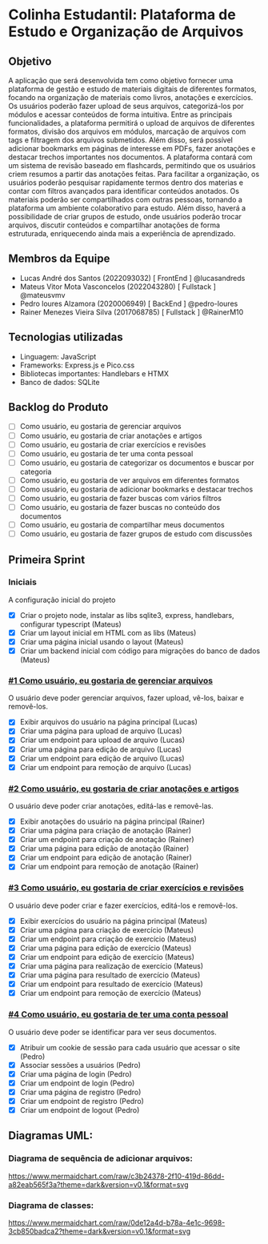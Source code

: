 # Colinha Estudantil: Plataforma de Estudo e Organização de Arquivos

## Objetivo

A aplicação que será desenvolvida tem como objetivo fornecer uma plataforma de gestão e estudo de materiais digitais de diferentes formatos, focando na organização de materiais como livros, anotações e exercícios. Os usuários poderão fazer upload de seus arquivos, categorizá-los por módulos e acessar conteúdos de forma intuitiva. Entre as principais funcionalidades, a plataforma permitirá o upload de arquivos de diferentes formatos, divisão dos arquivos em módulos, marcação de arquivos com tags e filtragem dos arquivos submetidos. Além disso, será possível adicionar bookmarks em páginas de interesse em PDFs, fazer anotações e destacar trechos importantes nos documentos. A plataforma contará com um sistema de revisão baseado em flashcards, permitindo que os usuários criem resumos a partir das anotações feitas. Para facilitar a organização, os usuários poderão pesquisar rapidamente termos dentro dos materias e contar com filtros avançados para identificar conteúdos anotados. Os materiais poderão ser compartilhados com outras pessoas, tornando a plataforma um ambiente colaborativo para estudo. Além disso, haverá a possibilidade de criar grupos de estudo, onde usuários poderão trocar arquivos, discutir conteúdos e compartilhar anotações de forma estruturada, enriquecendo ainda mais a experiência de aprendizado.

## Membros da Equipe

- Lucas André dos Santos (2022093032) [ FrontEnd ] @lucasandreds 
- Mateus Vitor Mota Vasconcelos (2022043280) [ Fullstack ] @mateusvmv
- Pedro loures Alzamora (2020006949) [ BackEnd ] @pedro-loures
- Rainer Menezes Vieira Silva (2017068785) [ Fullstack ] @RainerM10

## Tecnologias utilizadas

- Linguagem: JavaScript
- Frameworks: Express.js e Pico.css
- Bibliotecas importantes: Handlebars e HTMX
- Banco de dados: SQLite

## Backlog do Produto

- [ ] Como usuário, eu gostaria de gerenciar arquivos
- [ ] Como usuário, eu gostaria de criar anotações e artigos
- [ ] Como usuário, eu gostaria de criar exercícios e revisões
- [ ] Como usuário, eu gostaria de ter uma conta pessoal
- [ ] Como usuário, eu gostaria de categorizar os documentos e buscar por categoria
- [ ] Como usuário, eu gostaria de ver arquivos em diferentes formatos
- [ ] Como usuário, eu gostaria de adicionar bookmarks e destacar trechos
- [ ] Como usuário, eu gostaria de fazer buscas com vários filtros
- [ ] Como usuário, eu gostaria de fazer buscas no conteúdo dos documentos
- [ ] Como usuário, eu gostaria de compartilhar meus documentos
- [ ] Como usuário, eu gostaria de fazer grupos de estudo com discussões

## Primeira Sprint

### Iniciais
A configuração inicial do projeto
- [x] Criar o projeto node, instalar as libs sqlite3, express, handlebars, configurar typescript (Mateus)
- [x] Criar um layout inicial em HTML com as libs (Mateus)
- [x] Criar uma página inicial usando o layout (Mateus)
- [x] Criar um backend inicial com código para migrações do banco de dados (Mateus)

### [#1 Como usuário, eu gostaria de gerenciar arquivos](https://github.com/lucasandreds/Trabalho_Engenharia_Software/issues/1)
O usuário deve poder gerenciar arquivos, fazer upload, vê-los, baixar e removê-los.
- [x] Exibir arquivos do usuário na página principal (Lucas)
- [x] Criar uma página para upload de arquivo (Lucas)
- [x] Criar um endpoint para upload de arquivo (Lucas)
- [x] Criar uma página para edição de arquivo (Lucas)
- [x] Criar um endpoint para edição de arquivo (Lucas)
- [x] Criar um endpoint para remoção de arquivo (Lucas)

### [#2 Como usuário, eu gostaria de criar anotações e artigos](https://github.com/lucasandreds/Trabalho_Engenharia_Software/issues/4)
O usuário deve poder criar anotações, editá-las e removê-las.
- [x] Exibir anotações do usuário na página principal (Rainer)
- [x] Criar uma página para criação de anotação (Rainer)
- [x] Criar um endpoint para criação de anotação (Rainer)
- [x] Criar uma página para edição de anotação (Rainer)
- [x] Criar um endpoint para edição de anotação (Rainer)
- [x] Criar um endpoint para remoção de anotação (Rainer)

### [#3 Como usuário, eu gostaria de criar exercícios e revisões](https://github.com/lucasandreds/Trabalho_Engenharia_Software/issues/3)
O usuário deve poder criar e fazer exercícios, editá-los e removê-los.
- [x] Exibir exercícios do usuário na página principal (Mateus)
- [x] Criar uma página para criação de exercício (Mateus)
- [x] Criar um endpoint para criação de exercício (Mateus)
- [x] Criar uma página para edição de exercício (Mateus)
- [x] Criar um endpoint para edição de exercício (Mateus)
- [x] Criar uma página para realização de exercício (Mateus)
- [x] Criar uma página para resultado de exercício (Mateus)
- [x] Criar um endpoint para resultado de exercício (Mateus)
- [x] Criar um endpoint para remoção de exercício (Mateus)

### [#4 Como usuário, eu gostaria de ter uma conta pessoal](https://github.com/lucasandreds/Trabalho_Engenharia_Software/issues/2)
O usuário deve poder se identificar para ver seus documentos.
- [x] Atribuir um cookie de sessão para cada usuário que acessar o site (Pedro)
- [x] Associar sessões a usuários (Pedro)
- [x] Criar uma página de login (Pedro)
- [x] Criar um endpoint de login (Pedro)
- [x] Criar uma página de registro (Pedro)
- [x] Criar um endpoint de registro (Pedro)
- [x] Criar um endpoint de logout (Pedro)

## Diagramas UML:

### Diagrama de sequência de adicionar arquivos:

https://www.mermaidchart.com/raw/c3b24378-2f10-419d-86dd-a82eab565f3a?theme=dark&version=v0.1&format=svg

### Diagrama de classes:

https://www.mermaidchart.com/raw/0de12a4d-b78a-4e1c-9698-3cb850badca2?theme=dark&version=v0.1&format=svg